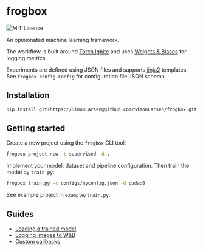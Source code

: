 frogbox
=======

![MIT License](https://img.shields.io/badge/license-MIT%20License-blue.svg)

An opinionated machine learning framework.

The workflow is built around [Torch Ignite](https://pytorch-ignite.ai) and uses [Weights & Biases](https://wandb.ai) for logging metrics.

Experiments are defined using JSON files and supports [jinja2](https://jinja.palletsprojects.com) templates. See `frogbox.config.Config` for configuration file JSON schema.

## Installation

```sh
pip install git+https://SimonLarsen@github.com/SimonLarsen/frogbox.git
```

## Getting started

Create a new project using the `frogbox` CLI tool:

```sh
frogbox project new -t supervised -d .
```

Implement your model, dataset and pipeline configuration. Then train the model by `train.py`:

```sh
frogbox train.py -c configs/myconfig.json -d cuda:0
```

See example project in `example/train.py`.

## Guides

* [Loading a trained model](frogbox/utils.html#loading-a-trained-model)
* [Logging images to W&B](frogbox/callbacks/image_logger.html#logging-images)
* [Custom callbacks](frogbox/callbacks.html#custom-callbacks)
